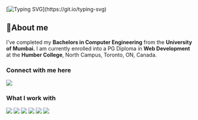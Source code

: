 
[![Typing SVG](https://readme-typing-svg.demolab.com?font=Fira+Code&pause=1000&color=4EB219&background=000000F4&random=false&width=435&lines=Hi+there!+My+name+is+Disha.)](https://git.io/typing-svg)

## 📝About me
I've completed my **Bachelors in Computer Engineering** from the **University of Mumbai.** I am currently enrolled into a PG Diploma in **Web Development** at the **Humber College**, North Campus, Toronto, ON, Canada.


### Connect with me here
[![](https://img.shields.io/badge/linkedin-0a66c2)](https://www.linkedin.com/in/disha-kolapate-937997216/)



### What I work with 
![](https://img.shields.io/badge/Python-3776AB?style=for-the-badge&logo=python&logoColor=white)
![](https://img.shields.io/badge/HTML5-E34F26?style=for-the-badge&logo=html5&logoColor=white)
![](https://img.shields.io/badge/CSS3-1572B6?style=for-the-badge&logo=css3&logoColor=white)
![](https://img.shields.io/badge/JavaScript-F7DF1E?style=for-the-badge&logo=javascript&logoColor=black)
![](https://img.shields.io/badge/Java-ED8B00?style=for-the-badge&logo=java&logoColor=white)
![](https://img.shields.io/badge/PHP-777BB4?style=for-the-badge&logo=php&logoColor=white)








  


<!--
**DishaKolapte/DishaKolapte** is a ✨ _special_ ✨ repository because its `README.md` (this file) appears on your GitHub profile.

Here are some ideas to get you started:

- 🔭 I’m currently working on ...
- 🌱 I’m currently learning ...
- 👯 I’m looking to collaborate on ...
- 🤔 I’m looking for help with ...
- 💬 Ask me about ...
- 📫 How to reach me: ...
- 😄 Pronouns: ...
- ⚡ Fun fact: ...
-->
